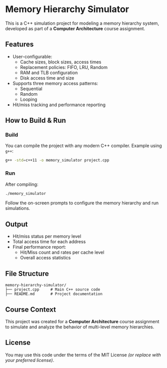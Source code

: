 # Memory Hierarchy Simulator

This is a C++ simulation project for modeling a memory hierarchy system, developed as part of a **Computer Architecture** course assignment.

##  Features

- User-configurable:
  - Cache sizes, block sizes, access times
  - Replacement policies: FIFO, LRU, Random
  - RAM and TLB configuration
  - Disk access time and size
- Supports three memory access patterns:
  - Sequential
  - Random
  - Looping
- Hit/miss tracking and performance reporting

##  How to Build & Run

### Build

You can compile the project with any modern C++ compiler. Example using `g++`:

```bash
g++ -std=c++11 -o memory_simulator project.cpp
```

### Run

After compiling:

```bash
./memory_simulator
```

Follow the on-screen prompts to configure the memory hierarchy and run simulations.

##  Output

- Hit/miss status per memory level
- Total access time for each address
- Final performance report:
  - Hit/Miss count and rates per cache level
  - Overall access statistics

##  File Structure

```
memory-hierarchy-simulator/
├── project.cpp     # Main C++ source code
├── README.md       # Project documentation
```

##  Course Context

This project was created for a **Computer Architecture** course assignment to simulate and analyze the behavior of multi-level memory hierarchies.

##  License

You may use this code under the terms of the MIT License *(or replace with your preferred license)*.
